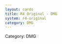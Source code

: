 ```yaml
---
layout: cards
title: R4 Original - DMG
system: r4-original
category: DMG
---
```

<div class="alert alert-secondary mb-4"><span class="i18n innerHTML-category">Category: </span><span class="i18n innerHTML-cat-DMG">DMG</span></div>
